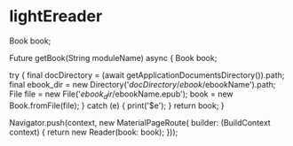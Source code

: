 # lightEreader

Book book;

Future<Book> getBook(String moduleName) async {
  Book book;

  try {
    final docDirectory = (await getApplicationDocumentsDirectory()).path;
    final ebook_dir = new Directory('$docDirectory/ebook/$ebookName').path;
    File file = new File('$ebook_dir/$ebookName.epub');
    book = new Book.fromFile(file);
  } catch (e) {
    print('$e');
  }
  return book;
}

Navigator.push(context,
   new MaterialPageRoute(
     builder: (BuildContext context) {
       return new Reader(book: book);
      }));
